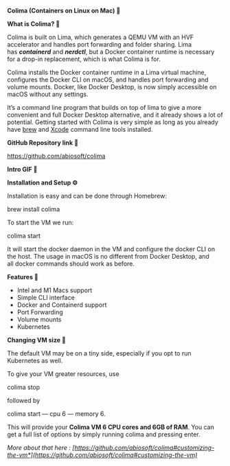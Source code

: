 ﻿**Colima (Containers on Linux on Mac) 🐳**

**What is Colima? 🤔**

Colima is built on Lima, which generates a QEMU VM with an HVF accelerator and handles port forwarding and folder sharing. Lima has ***containerd*** and ***nerdctl***, but a Docker container runtime is necessary for a drop-in replacement, which is what Colima is for.

Colima installs the Docker container runtime in a Lima virtual machine, configures the Docker CLI on macOS, and handles port forwarding and volume mounts. Docker, like Docker Desktop, is now simply accessible on macOS without any settings.

It’s a command line program that builds on top of lima to give a more convenient and full Docker Desktop alternative, and it already shows a lot of potential. Getting started with Colima is very simple as long as you already have [brew](https://brew.sh/) and [Xcode](https://developer.apple.com/xcode/) command line tools installed.

**GitHub Repository link 🔐**

<https://github.com/abiosoft/colima>

**Intro GIF 📌**

**Installation and Setup ⚙️**

Installation is easy and can be done through Homebrew:

brew install colima

To start the VM we run:

colima start


It will start the docker daemon in the VM and configure the docker CLI on the host. The usage in macOS is no different from Docker Desktop, and all docker commands should work as before.

**Features 💯**

- Intel and M1 Macs support
- Simple CLI interface
- Docker and Containerd support
- Port Forwarding
- Volume mounts
- Kubernetes

**Changing VM size 🛐**

The default VM may be on a tiny side, especially if you opt to run Kubernetes as well.

To give your VM greater resources, use

colima stop

followed by

colima start — cpu 6 — memory 6.

This will provide your **Colima VM 6 CPU cores and 6GB of RAM**. You can get a full list of options by simply running colima and pressing enter.

*More about that here : [https://github.com/abiosoft/colima#customizing-the-vm*](https://github.com/abiosoft/colima#customizing-the-vm)*

